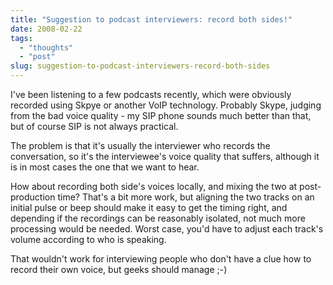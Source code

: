 ```yaml
---
title: "Suggestion to podcast interviewers: record both sides!"
date: 2008-02-22
tags: 
  - "thoughts"
  - "post"
slug: suggestion-to-podcast-interviewers-record-both-sides
---
```


I've been listening to a few podcasts recently, which were obviously recorded using Skpye or another VoIP technology. Probably Skype, judging from the bad voice quality - my SIP phone sounds much better than that, but of course SIP is not always practical.

The problem is that it's usually the interviewer who records the conversation, so it's the interviewee's voice quality that suffers, although it is in most cases the one that we want to hear.

How about recording both side's voices locally, and mixing the two at post-production time? That's a bit more work, but aligning the two tracks on an initial pulse or beep should make it easy to get the timing right, and depending if the recordings can be reasonably isolated, not much more processing would be needed. Worst case, you'd have to adjust each track's volume according to who is speaking.

That wouldn't work for interviewing people who don't have a clue how to record their own voice, but geeks should manage ;-)
